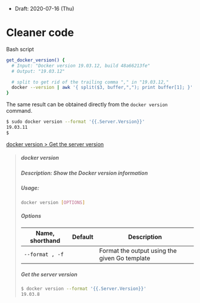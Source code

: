 * Draft: 2020-07-16 (Thu)

# Cleaner code

Bash script

```bash
get_docker_version() {
  # Input: "Docker version 19.03.12, build 48a66213fe"
  # Output: "19.03.12"

  # split to get rid of the trailing comma "," in "19.03.12,"
  docker --version | awk '{ split($3, buffer,","); print buffer[1]; }'
}
```

The same result can be obtained directly from the `docker version` command.

```bash
$ sudo docker version --format '{{.Server.Version}}'
19.03.11
$
```

[docker version > Get the server version](https://docs.docker.com/engine/reference/commandline/version/#get-the-server-version)

> ##### docker version
>
> ##### Description: Show the Docker version information
>
> ##### Usage: 
>
> ```bash
> docker version [OPTIONS]
> ```
>
> ##### Options
>
> | Name, shorthand | Default | Description                                   |
> | --------------- | ------- | --------------------------------------------- |
> | `--format , -f` |         | Format the output using the given Go template |
>
> ##### Get the server version
>
> ```bash
> $ docker version --format '{{.Server.Version}}'
> 19.03.8
> ```